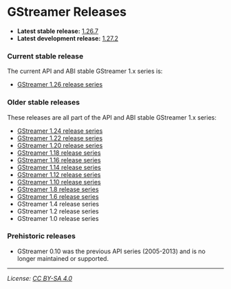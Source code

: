 # GStreamer Releases

- **Latest stable release:** [1.26.7][latest-stable]
- **Latest development release:** [1.27.2][latest-devel]

[latest-stable]: https://gstreamer.freedesktop.org/releases/1.26/#1.26.7
[latest-devel]: https://gitlab.freedesktop.org/gstreamer/gstreamer/

### Current stable release

The current API and ABI stable GStreamer 1.x series is:

- [GStreamer 1.26 release series](https://gstreamer.freedesktop.org/releases/1.26/)

### Older stable releases

These releases are all part of the API and ABI stable GStreamer 1.x series:

- [GStreamer 1.24 release series](https://gstreamer.freedesktop.org/releases/1.24/)
- [GStreamer 1.22 release series](https://gstreamer.freedesktop.org/releases/1.22/)
- [GStreamer 1.20 release series](https://gstreamer.freedesktop.org/releases/1.20/)
- [GStreamer 1.18 release series](https://gstreamer.freedesktop.org/releases/1.18/)
- [GStreamer 1.16 release series](https://gstreamer.freedesktop.org/releases/1.16/)
- [GStreamer 1.14 release series](https://gstreamer.freedesktop.org/releases/1.14/)
- [GStreamer 1.12 release series](https://gstreamer.freedesktop.org/releases/1.12/)
- [GStreamer 1.10 release series](https://gstreamer.freedesktop.org/releases/1.10/)
- [GStreamer 1.8 release series](https://gstreamer.freedesktop.org/releases/1.8/)
- [GStreamer 1.6 release series](https://gstreamer.freedesktop.org/releases/1.6/)
- GStreamer 1.4 release series
- GStreamer 1.2 release series
- GStreamer 1.0 release series

### Prehistoric releases

- GStreamer 0.10 was the previous API series (2005-2013) and is no longer
  maintained or supported.

- - -

*License: [CC BY-SA 4.0](http://creativecommons.org/licenses/by-sa/4.0/)*
